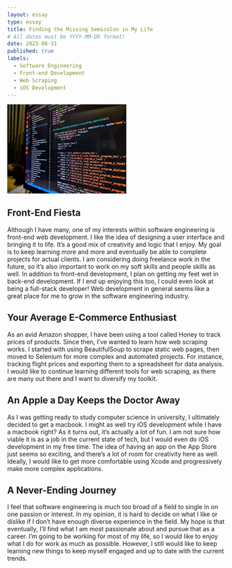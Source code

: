 ```yaml
---
layout: essay
type: essay
title: Finding the Missing Semicolon in My Life
# All dates must be YYYY-MM-DD format!
date: 2023-08-31
published: true
labels:
  - Software Engineering
  - Front-end Development
  - Web Scraping
  - iOS Development
---
```


<img width="275px" class="rounded float-start pe-4" src="https://raw.githubusercontent.com/kyesteele/kyesteele.github.io/d8a993b341eb50c407aec45327a7877bc8d6cce8/softwareengineering.jpeg">

## Front-End Fiesta

  Although I have many, one of my interests within software engineering is front-end web development. I like the idea of designing a user interface and bringing it to life. It’s a good mix of creativity and logic that I enjoy. My goal is to keep learning more and more and eventually be able to complete projects for actual clients. I am considering doing freelance work in the future, so it’s also important to work on my soft skills and people skills as well. In addition to front-end development, I plan on getting my feet wet in back-end development. If I end up enjoying this too, I could even look at being a full-stack developer! Web development in general seems like a great place for me to grow in the software engineering industry.

## Your Average E-Commerce Enthusiast

  As an avid Amazon shopper, I have been using a tool called Honey to track prices of products. Since then, I’ve wanted to learn how web scraping works. I started with using BeautifulSoup to scrape static web pages, then moved to Selenium for more complex and automated projects. For instance, tracking flight prices and exporting them to a spreadsheet for data analysis. I would like to continue learning different tools for web scraping, as there are many out there and I want to diversify my toolkit.

## An Apple a Day Keeps the Doctor Away

  As I was getting ready to study computer science in university, I ultimately decided to get a macbook. I might as well try iOS development while I have a macbook right? As it turns out, it’s actually a lot of fun. I am not sure how viable it is as a job in the current state of tech, but I would even do iOS development in my free time. The idea of having an app on the App Store just seems so exciting, and there’s a lot of room for creativity here as well. Ideally, I would like to get more comfortable using Xcode and progressively make more complex applications.

## A Never-Ending Journey

  I feel that software engineering is much too broad of a field to single in on one passion or interest. In my opinion, it is hard to decide on what I like or dislike if I don’t have enough diverse experience in the field. My hope is that eventually, I’ll find what I am most passionate about and pursue that as a career. I’m going to be working for most of my life, so I would like to enjoy what I do for work as much as possible. However, I still would like to keep learning new things to keep myself engaged and up to date with the current trends.
